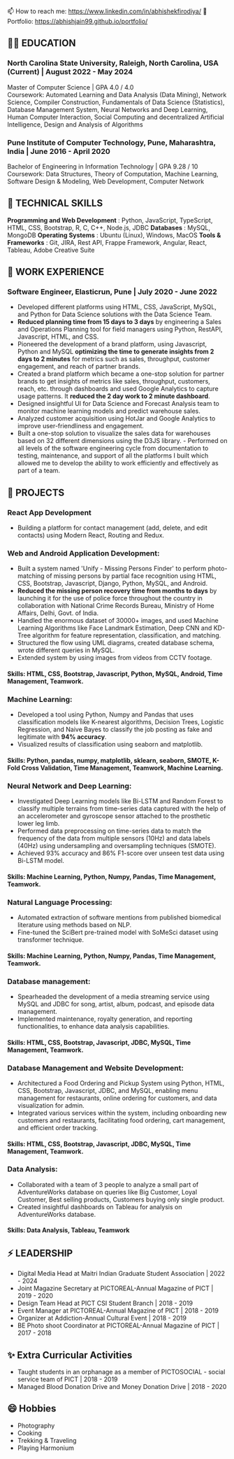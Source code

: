 📫 How to reach me: https://www.linkedin.com/in/abhishekfirodiya/
💼 Portfolio: https://abhishjain99.github.io/portfolio/

## 🧑‍🏫 EDUCATION
### North Carolina State University, Raleigh, North Carolina, USA (Current) | August 2022 - May 2024
Master of Computer Science | GPA 4.0 / 4.0
<br>Coursework: Automated Learning and Data Analysis (Data Mining), Network Science, Compiler Construction, Fundamentals of Data Science (Statistics), Database Management System, Neural Networks and Deep Learning, Human Computer Interaction, Social Computing and decentralized Artificial Intelligence, Design and Analysis of Algorithms
### Pune Institute of Computer Technology, Pune, Maharashtra, India | June 2016 - April 2020
Bachelor of Engineering in Information Technology | GPA 9.28 / 10
<br>Coursework: Data Structures, Theory of Computation, Machine Learning, Software Design & Modeling, Web Development, Computer Network

## 🌱 TECHNICAL SKILLS
<b>Programming and Web Development</b> : Python, JavaScript, TypeScript, HTML, CSS, Bootstrap, R, C, C++, Node.js, JDBC
<b>Databases</b> : MySQL, MongoDB
<b>Operating Systems</b> : Ubuntu (Linux), Windows, MacOS
<b>Tools & Frameworks</b> : Git, JIRA, Rest API, Frappe Framework, Angular, React, Tableau, Adobe Creative Suite

## 🔭 WORK EXPERIENCE
### Software Engineer, Elasticrun, Pune | July 2020 - June 2022
- Developed different platforms using HTML, CSS, JavaScript, MySQL, and Python for Data Science solutions with the Data Science Team.
- <b>Reduced planning time from 15 days to 3 days</b> by engineering a Sales and Operations Planning tool for field managers using Python, RestAPI, Javascript, HTML, and CSS.
- Pioneered the development of a brand platform, using Javascript, Python and MySQL <b>optimizing the time to generate insights from 2 days to 2 minutes</b> for metrics such as sales, throughput, customer engagement, and reach of partner brands.
- Created a brand platform which became a one-stop solution for partner brands to get insights of metrics like sales, throughput, customers, reach, etc. through dashboards and used Google Analytics to capture usage patterns. It <b>reduced the 2 day work to 2 minute dashboard</b>.
- Designed insightful UI for Data Science and Forecast Analysis team to monitor machine learning models and predict warehouse sales.
- Analyzed customer acquisition using HotJar and Google Analytics to improve user-friendliness and engagement.
- Built a one-stop solution to visualize the sales data for warehouses based on 32 different dimensions using the D3JS library.
- Performed on all levels of the software engineering cycle from documentation to testing, maintenance, and support of all the platforms I built which allowed me to develop the ability to work efficiently and effectively as part of a team.

## 👯 PROJECTS
### React App Development
- Building a platform for contact management (add, delete, and edit contacts) using Modern React, Routing and Redux.
### Web and Android Application Development:
- Built a system named 'Unify - Missing Persons Finder' to perform photo-matching of missing persons by partial face recognition using HTML, CSS, Bootstrap, Javascript, Django, Python, MySQL, and Android.
- <b>Reduced the missing person recovery time from months to days</b> by launching it for the use of police force throughout the country in collaboration with National Crime Records Bureau, Ministry of Home Affairs, Delhi, Govt. of India.
- Handled the enormous dataset of 30000+ images, and used Machine Learning Algorithms like Face Landmark Estimation, Deep CNN and KD-Tree algorithm for feature representation, classification, and matching.
- Structured the flow using UML diagrams, created database schema, wrote different queries in MySQL.
- Extended system by using images from videos from CCTV footage.
#### Skills: HTML, CSS, Bootstrap, Javascript, Python, MySQL, Android, Time Management, Teamwork.
### Machine Learning:
- Developed a tool using Python, Numpy and Pandas that uses classification models like K-nearest algorithms, Decision Trees, Logistic Regression, and Naive Bayes to classify the job posting as fake and legitimate with <b>94% accuracy</b>.
- Visualized results of classification using seaborn and matplotlib.
#### Skills: Python, pandas, numpy, matplotlib, sklearn, seaborn, SMOTE, K-Fold Cross Validation, Time Management, Teamwork, Machine Learning.
### Neural Network and Deep Learning:
- Investigated Deep Learning models like Bi-LSTM and Random Forest to classify multiple terrains from time-series data captured with the help of an accelerometer and gyroscope sensor attached to the prosthetic lower leg limb.
- Performed data preprocessing on time-series data to match the frequency of the data from multiple sensors (10Hz) and data labels (40Hz) using undersampling and oversampling 
techniques (SMOTE).
- Achieved 93% accuracy and 86% F1-score over unseen test data using Bi-LSTM model.
#### Skills: Machine Learning, Python, Numpy, Pandas, Time Management, Teamwork.
### Natural Language Processing:
- Automated extraction of software mentions from published biomedical literature using methods based on NLP.
- Fine-tuned the SciBert pre-trained model with SoMeSci dataset using transformer technique.
#### Skills: Machine Learning, Python, Numpy, Pandas, Time Management, Teamwork.
### Database management:
- Spearheaded the development of a media streaming service using MySQL and JDBC for song, artist, album, podcast, and episode data management.
- Implemented maintenance, royalty generation, and reporting functionalities, to enhance data analysis capabilities.
#### Skills: HTML, CSS, Bootstrap, Javascript, JDBC, MySQL, Time Management, Teamwork.
### Database Management and Website Development:
- Architectured a Food Ordering and Pickup System using Python, HTML, CSS, Bootstrap, Javascript, JDBC, and MySQL, enabling menu management for restaurants, online ordering for customers, and data visualization for admin.
- Integrated various services within the system, including onboarding new customers and restaurants, facilitating food ordering, cart management, and efficient order tracking.
#### Skills: HTML, CSS, Bootstrap, Javascript, JDBC, MySQL, Time Management, Teamwork.
### Data Analysis:
- Collaborated with a team of 3 people to analyze a small part of AdventureWorks database on queries like Big Customer, Loyal Customer, Best selling products, Customers buying only single product.
- Created insightful dashboards on Tableau for analysis on AdventureWorks database.
#### Skills: Data Analysis, Tableau, Teamwork

## ⚡ LEADERSHIP
- Digital Media Head at Maitri Indian Graduate Student Association | 2022 - 2024
- Joint Magazine Secretary at PICTOREAL-Annual Magazine of PICT    | 2019 - 2020
- Design Team Head at PICT CSI Student Branch                      | 2018 - 2019
- Event Manager at PICTOREAL-Annual Magazine of PICT               | 2018 - 2019
- Organizer at Addiction-Annual Cultural Event                     | 2018 - 2019
- BE Photo shoot Coordinator at PICTOREAL-Annual Magazine of PICT  | 2017 - 2018

## ✨ Extra Curricular Activities
- Taught students in an orphanage as a member of PICTOSOCIAL - social service team of PICT | 2018 - 2019
- Managed Blood Donation Drive and Money Donation Drive                                    | 2018 - 2020

## 😄 Hobbies
- Photography
- Cooking
- Trekking & Traveling
- Playing Harmonium
